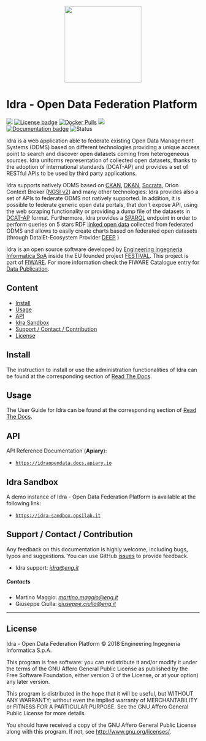 <p align="center">
<img width="200" height="200" src="https://www.gravatar.com/avatar/78a3bb96d2bdda688ff42cd070a5e06d?s=200">
</p>

# Idra - Open Data Federation Platform

[![](https://nexus.lab.fiware.org/repository/raw/public/badges/chapters/data-publication.svg)](https://www.fiware.org/developers/catalogue/)
[![License badge](https://img.shields.io/github/license/OPSILab/Idra.svg)](https://opensource.org/licenses/AGPL-3.0)
[![Docker Pulls](https://img.shields.io/docker/pulls/idraopendata/idra.svg)](https://hub.docker.com/r/idraopendata/idra/)
[![](https://img.shields.io/badge/tag-fiware-orange.svg?logo=stackoverflow)](http://stackoverflow.com/questions/tagged/fiware)
<br>
[![Documentation badge](https://img.shields.io/readthedocs/idra.svg)](https://idra.readthedocs.io/en/latest/)
![Status](https://nexus.lab.fiware.org/static/badges/statuses/idra.svg)

Idra is a web application able to federate existing Open Data Management Systems
(ODMS) based on different technologies providing a unique access point to search
and discover open datasets coming from heterogeneous sources. Idra uniforms
representation of collected open datasets, thanks to the adoption of
international standards (DCAT-AP) and provides a set of RESTful APIs to be used
by third party applications.

Idra supports natively ODMS based on [CKAN](https://ckan.org/),
[DKAN](https://getdkan.org/), [Socrata](https://socrata.com/), Orion Context
Broker
([NGSI v2](https://swagger.lab.fiware.org/?url=https://raw.githubusercontent.com/Fiware/specifications/master/OpenAPI/ngsiv2/ngsiv2-openapi.json))
and many other technologies: Idra provides also a set of APIs to federate ODMS
not natively supported. In addition, it is possible to federate generic open
data portals, that don't expose API, using the web scraping functionality or
providing a dump file of the datasets in
[DCAT-AP](https://joinup.ec.europa.eu/solution/dcat-application-profile-data-portals-europe)
format. Furthermore, Idra provides a
[SPARQL](https://www.w3.org/TR/sparql11-query/) endpoint in order to perform
queries on 5 stars RDF
[linked open data](https://dvcs.w3.org/hg/gld/raw-file/default/glossary/index.html)
collected from federated ODMS and allows to easily create charts based on
federated open datasets (through DatalEt-Ecosystem Provider
[DEEP](https://github.com/routetopa/deep-components) )

Idra is an open source software developed by
[Engineering Ingegneria Informatica SpA](http://www.eng.it) inside the EU
founded project [FESTIVAL](http://www.festival-project.eu/). This project is
part of [FIWARE](https://www.fiware.org/). For more information check the FIWARE
Catalogue entry for
[Data Publication](https://github.com/Fiware/catalogue/tree/master/data-publication).

## Content

-   [Install](#install)
-   [Usage](#usage)
-   [API](#api)
-   [Idra Sandbox](#idra-sandbox)
-   [Support / Contact / Contribution](#support)
-   [License](#license)

## Install

The instruction to install or use the administration functionalities of Idra can
be found at the corresponding section of
[Read The Docs](https://idra.readthedocs.io/en/latest/admin/index.html).

## Usage

The User Guide for Idra can be found at the corresponding section of
[Read The Docs](https://idra.readthedocs.io/en/latest/user/index.html).

## API

API Reference Documentation (**Apiary**):

-   [`https://idraopendata.docs.apiary.io`](https://idraopendata.docs.apiary.io)

## Idra Sandbox

A demo instance of Idra - Open Data Federation Platform is available at the
following link:

-   [`https://idra-sandbox.opsilab.it`](https://idra-sandbox.opsilab.it)

<a name="support"></a>

## Support / Contact / Contribution

Any feedback on this documentation is highly welcome, including bugs, typos and
suggestions. You can use GitHub [issues](https://github.com/OPSILab/Idra/issues)
to provide feedback.

-   Idra support: [_idra@eng.it_](mailto:idra@eng.it)

##### Contacts

-   Martino Maggio: [_martino.maggio@eng.it_](mailto:martino.maggio@eng.it)
-   Giuseppe Ciulla: [_giuseppe.ciulla@eng.it_](mailto:giuseppe.ciulla@eng.it)

---

## License

Idra - Open Data Federation Platform © 2018 Engineering Ingegneria Informatica
S.p.A.

This program is free software: you can redistribute it and/or modify it under
the terms of the GNU Affero General Public License as published by the Free
Software Foundation, either version 3 of the License, or at your option) any
later version.

This program is distributed in the hope that it will be useful, but WITHOUT ANY
WARRANTY; without even the implied warranty of MERCHANTABILITY or FITNESS FOR A
PARTICULAR PURPOSE. See the GNU Affero General Public License for more details.

You should have received a copy of the GNU Affero General Public License along
with this program. If not, see <http://www.gnu.org/licenses/>.
